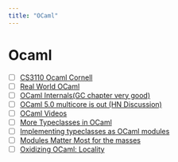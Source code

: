 ```yaml
---
title: "OCaml"
---
```


# Ocaml

- [ ] [CS3110 Ocaml Cornell](https://cs3110.github.io/textbook/cover.html)
- [ ] [Real World OCaml](https://dev.realworldocaml.org/)
- [ ] [OCaml Internals(GC chapter very good)](https://caml.inria.fr/pub/docs/oreilly-book/html/index.html)
- [ ] [OCaml 5.0 multicore is out (HN Discussion)](https://news.ycombinator.com/item?id=34013767)
- [ ] [OCaml Videos](https://watch.ocaml.org/)
- [ ] [More Typeclasses in OCaml](https://blog.shaynefletcher.org/2017/05/more-type-classes-in-ocaml.html)
- [ ] [Implementing typeclasses as OCaml modules](https://blog.shaynefletcher.org/2016/10/implementing-type-classes-as-ocaml.html)
- [ ] [Modules Matter Most for the masses](https://www.pathsensitive.com/2023/03/modules-matter-most-for-masses.html)
- [ ] [Oxidizing OCaml: Locality](https://blog.janestreet.com/oxidizing-ocaml-locality/)
